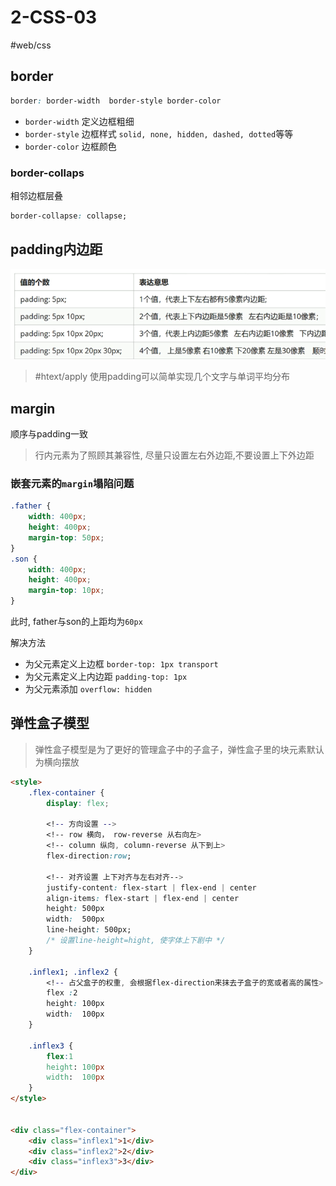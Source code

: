 # 2-CSS-03

#web/css

## border
```css
border: border-width  border-style border-color
```

- `border-width` 定义边框粗细
- `border-style` 边框样式 `solid, none, hidden, dashed, dotted`等等
- `border-color` 边框颜色

### border-collaps
相邻边框层叠
```css
border-collapse: collapse;
```

## padding内边距

![padding](./images/02-css-03-01.png)

>  #htext/apply 使用padding可以简单实现几个文字与单词平均分布

## margin

顺序与padding一致

> 行内元素为了照顾其兼容性, 尽量只设置左右外边距,不要设置上下外边距

### 嵌套元素的`margin`塌陷问题

```css
.father {
	width: 400px;
	height: 400px;
	margin-top: 50px;
}
.son {
	width: 400px;
	height: 400px;
	margin-top: 10px;
}
```

此时, father与son的上距均为`60px`

解决方法
- 为父元素定义上边框 `border-top: 1px transport`
- 为父元素定义上内边距 `padding-top: 1px`
- 为父元素添加 `overflow: hidden`

## 弹性盒子模型

> 弹性盒子模型是为了更好的管理盒子中的子盒子，弹性盒子里的块元素默认为横向摆放

```html
<style>
    .flex-container {
		display: flex;

		<!-- 方向设置 -->
		<!-- row 横向， row-reverse 从右向左>
		<!-- column 纵向, column-reverse 从下到上>
		flex-direction:row;

		<!-- 对齐设置 上下对齐与左右对齐-->
		justify-content: flex-start | flex-end | center
		align-items: flex-start | flex-end | center
		height: 500px
		width:  500px
		line-height: 500px;
		/* 设置line-height=hight, 使字体上下剧中 */
	}

	.inflex1; .inflex2 {
		<!-- 占父盒子的权重, 会根据flex-direction来抹去子盒子的宽或者高的属性>
		flex :2
		height: 100px
		width:  100px
	}

	.inflex3 {
		flex:1
		height: 100px
		width:  100px
	}
</style>


<div class="flex-container">
	<div class="inflex1">1</div>
	<div class="inflex2">2</div>
	<div class="inflex3">3</div>
</div>


```
